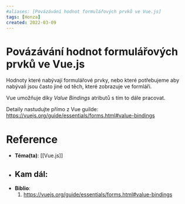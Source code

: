 ```yaml
---
#aliases: [Povázávání hodnot formulářových prvků ve Vue.js]
tags: [Honza]
created: 2022-03-09
---
```


# Povázávání hodnot formulářových prvků ve Vue.js
Hodnoty které nabývají formulářové prvky, nebo které potřebujeme aby nabývali jsou často jiné od těch, které zobrazuje ve formláři. 

Vue umožňuje díky _Value Bindings_ atributů s tím to dále pracovat.

Detaily nastudujte přímo z Vue guilde: https://vuejs.org/guide/essentials/forms.html#value-bindings

# Reference
- **Téma(ta)**: [[Vue.js]]
- **Kam dál**: 
	- 
- **Biblio**:
	1. https://vuejs.org/guide/essentials/forms.html#value-bindings
